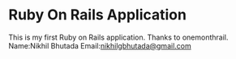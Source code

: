 # Ruby On Rails Application
This is my first Ruby on Rails application.
Thanks to onemonthrail.
Name:Nikhil Bhutada
Email:nikhilgbhutada@gmail.com
